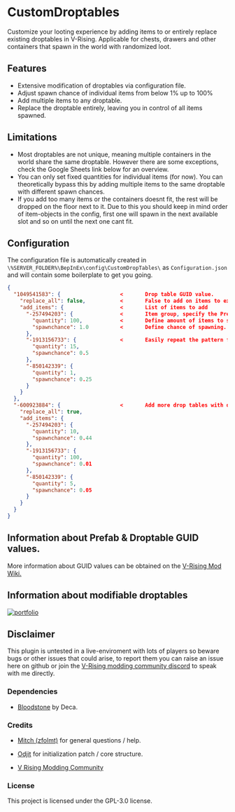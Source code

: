 
# CustomDroptables
Customize your looting experience by adding items to or entirely replace existing droptables in V-Rising. Applicable for chests, drawers and other containers that spawn in the world with randomized loot.



## Features

- Extensive modification of droptables via configuration file.
- Adjust spawn chance of individual items from below 1% up to 100%
- Add multiple items to any droptable.
- Replace the droptable entirely, leaving you in control of all items spawned.
## Limitations

- Most droptables are not unique, meaning multiple containers in the world share the same droptable. However there are some exceptions, check the Google Sheets link below for an overview.
- You can only set fixed quantities for individual items (for now). You can theoretically bypass this by adding multiple items to the same droptable with different spawn chances.
- If you add too many items or the containers doesnt fit, the rest will be dropped on the floor next to it. Due to this you should keep in mind order of item-objects in the config, first one will spawn in the next available slot and so on until the next one cant fit.
## Configuration
The configuration file is automatically created in `\%SERVER_FOLDER%\BepInEx\config\CustomDropTables\` as `Configuration.json` and will contain some boilerplate to get you going.
```json
{
  "1049541583": {                   <       Drop table GUID value.
    "replace_all": false,           <       False to add on items to existing droptable, true to replace all items.
    "add_items": {                  <       List of items to add
      "-257494203": {               <       Item group, specify the Prefab GUID you want to spawn as the "Key" value of the group.
        "quantity": 100,            <       Define amount of items to spawn
        "spawnchance": 1.0          <       Define chance of spawning. 1.0 is 100%, 0.5 is 50%, 0.25 is 25% and so on.
      },                               
      "-1913156733": {              <       Easily repeat the pattern for more items.
        "quantity": 15,
        "spawnchance": 0.5
      },
      "-850142339": {
        "quantity": 1,
        "spawnchance": 0.25
      }
    }
  },
  "-600923884": {                   <       Add more drop tables with different items.
    "replace_all": true,
    "add_items": {
      "-257494203": {
        "quantity": 10,
        "spawnchance": 0.44
      },
      "-1913156733": {
        "quantity": 100,
        "spawnchance": 0.01
      },
      "-850142339": {
        "quantity": 5,
        "spawnchance": 0.05
      }
    }
  }
}
```

## Information about Prefab & Droptable GUID values.
More information about GUID values can be obtained on the [V-Rising Mod Wiki.](https://wiki.vrisingmods.com/prefabs/All)
## Information about modifiable droptables
[![portfolio](https://i.imgur.com/O9cKgVn.png)](https://docs.google.com/spreadsheets/d/1rnUhI94OsQjDguQZr2sxKGTnhVt1W-emFUXpQFfnAKA/edit?usp=sharing)

## Disclaimer
This plugin is untested in a live-enviroment with lots of players so beware bugs or other issues that could arise, to report them you can raise an issue here on github or join the [V-Rising modding community discord](https://discord.com/invite/QG2FmueAG9) to speak with me directly.

### Dependencies
- [Bloodstone](https://thunderstore.io/c/v-rising/p/deca/Bloodstone/) by Deca.

### Credits
- [Mitch (zfolmt)](https://github.com/mfoltz) for general questions / help.
- [Odjit](https://github.com/Odjit) for initialization patch / core structure.

- [V Rising Modding Community](https://vrisingmods.com)

### License

This project is licensed under the GPL-3.0 license.
